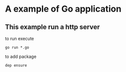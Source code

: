 # A example of Go application

## This example run a http server

to run execute

    go run *.go

to add package

    dep ensure